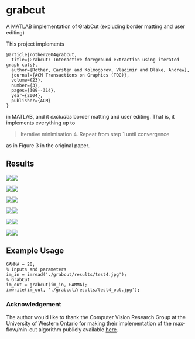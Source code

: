 # grabcut
A MATLAB implementation of GrabCut (excluding border matting and user editing)

This project implements

    @article{rother2004grabcut,
      title={Grabcut: Interactive foreground extraction using iterated graph cuts},
      author={Rother, Carsten and Kolmogorov, Vladimir and Blake, Andrew},
      journal={ACM Transactions on Graphics (TOG)},
      volume={23},
      number={3},
      pages={309--314},
      year={2004},
      publisher={ACM}
    }

in MATLAB, and it *excludes* border matting and user editing. That is, it implements everything up to

> Iterative minimisation 4. Repeat from step 1 until convergence

as in Figure 3 in the original paper.

## Results

![](https://raw.githubusercontent.com/xiumingzhang/grabcut/master/results/test1.jpg)![](https://raw.githubusercontent.com/xiumingzhang/grabcut/master/results/test1_cut.png)

![](https://raw.githubusercontent.com/xiumingzhang/grabcut/master/results/test2.png)![](https://raw.githubusercontent.com/xiumingzhang/grabcut/master/results/test2_cut.png)

![](https://raw.githubusercontent.com/xiumingzhang/grabcut/master/results/test3.jpg)![](https://raw.githubusercontent.com/xiumingzhang/grabcut/master/results/test3_cut.png)

![](https://raw.githubusercontent.com/xiumingzhang/grabcut/master/results/test4.jpg)![](https://raw.githubusercontent.com/xiumingzhang/grabcut/master/results/test4_cut.png)

![](https://raw.githubusercontent.com/xiumingzhang/grabcut/master/results/test5.jpg)![](https://raw.githubusercontent.com/xiumingzhang/grabcut/master/results/test5_cut.png)

![](https://raw.githubusercontent.com/xiumingzhang/grabcut/master/results/test6.jpg)![](https://raw.githubusercontent.com/xiumingzhang/grabcut/master/results/test6_cut.png)

## Example Usage

	GAMMA = 20;
	% Inputs and parameters
	im_in = imread('./grabcut/results/test4.jpg');
	% GrabCut
	im_out = grabcut(im_in, GAMMA);
	imwrite(im_out, './grabcut/results/test4_out.jpg');

### Acknowledgement

The author would like to thank the Computer Vision Research Group at the University of Western Ontario for making their implementation of the max-flow/min-cut algorithm publicly available [here](http://vision.csd.uwo.ca/wiki/vision/upload/d/d7/Bk_matlab.zip).